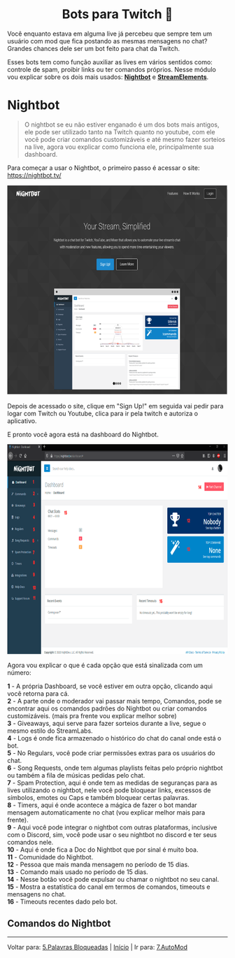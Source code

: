 <h1 align="center">Bots para Twitch 🤖</h1>

Você enquanto estava em alguma live já percebeu que sempre tem um usuário com mod que fica postando as mesmas mensagens no chat? Grandes chances dele ser um bot feito para chat da Twitch.  

Esses bots tem como função auxiliar as lives em vários sentidos como: controle de spam, proibir links ou ter comandos próprios. Nesse módulo vou explicar sobre os dois mais usados: [**Nightbot**](#Nightbot) e [**StreamElements**](#StreamElements).

# Nightbot

>O nightbot se eu não estiver enganado é um dos bots mais antigos, ele pode ser utilizado tanto na Twitch quanto no youtube, com ele você pode criar comandos customizáveis e até mesmo fazer sorteios na live, agora vou explicar como funciona ele, principalmente sua dashboard.

Para começar a usar o Nightbot, o primeiro passo é acessar o site: https://nightbot.tv/  


<img src="../assets/Nightbot.png" alt="Home do site do Nightbot" width="720px" height="480px">  

Depois de acessado o site, clique em "Sign Up!" em seguida vai pedir para logar com Twitch ou Youtube, clica para ir pela twitch e autoriza o aplicativo.

E pronto você agora está na dashboard do Nightbot.

<img src="../assets/Nightbot-dashboard.png" alt="Dashboard do Nightbot" width="720px" height="480px">  

Agora vou explicar o que é cada opção que está sinalizada com um número:  

**1** - A própria Dashboard, se você estiver em outra opção, clicando aqui você retorna para cá.  
**2** - A parte onde o moderador vai passar mais tempo, Comandos, pode se encontrar aqui os comandos padrões do Nightbot ou criar comandos customizáveis. (mais pra frente vou explicar melhor sobre)  
**3** - Giveaways, aqui serve para fazer sorteios durante a live, segue o mesmo estilo do StreamLabs.  
**4** - Logs é onde fica armazenado o histórico do chat do canal onde está o bot.  
**5** - No Regulars, você pode criar permissões extras para os usuários do chat.  
**6** - Song Requests, onde tem algumas playlists feitas pelo próprio nightbot ou também a fila de músicas pedidas pelo chat.  
**7** - Spam Protection, aqui é onde tem as medidas de seguranças para as lives utilizando o nightbot, nele você pode bloquear links, excessos de símbolos, emotes ou Caps e também bloquear certas palavras.    
**8** - Timers, aqui é onde acontece a mágica de fazer o bot mandar mensagem automaticamente no chat (vou explicar melhor mais para frente).  
**9** - Aqui você pode integrar o nightbot com outras plataformas, inclusive com o Discord, sim, você pode usar o seu nightbot no discord e ter seus comandos nele.  
**10** - Aqui é onde fica a Doc do Nightbot que por sinal é muito boa.  
**11** - Comunidade do Nightbot.  
**12** - Pessoa que mais manda mensagem no período de 15 dias.  
**13** - Comando mais usado no período de 15 dias.  
**14** - Nesse botão você pode expulsar ou chamar o nightbot no seu canal.  
**15** - Mostra a estatística do canal em termos de comandos, timeouts e mensagens no chat.  
**16** - Timeouts recentes dado pelo bot.
 
## Comandos do Nightbot




----
Voltar para: [5.Palavras Bloqueadas](/contents/5.Palavras.md) | [Início](/README.md) | Ir para: [7.AutoMod](/contents/7.AutoMod.md)
